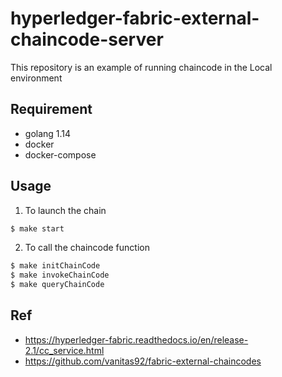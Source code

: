 # hyperledger-fabric-external-chaincode-server
This repository is an example of running chaincode in the Local environment

## Requirement
- golang 1.14
- docker
- docker-compose

## Usage
1. To launch the chain
```bash
$ make start
``` 

2. To call the chaincode function
```bash
$ make initChainCode
$ make invokeChainCode
$ make queryChainCode
```

## Ref
- https://hyperledger-fabric.readthedocs.io/en/release-2.1/cc_service.html
- https://github.com/vanitas92/fabric-external-chaincodes
